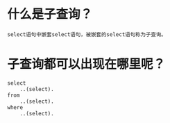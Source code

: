 # 什么是子查询？
	select语句中嵌套select语句，被嵌套的select语句称为子查询。

# 子查询都可以出现在哪里呢？
	select
		..(select).
	from
		..(select).
	where
		..(select).
